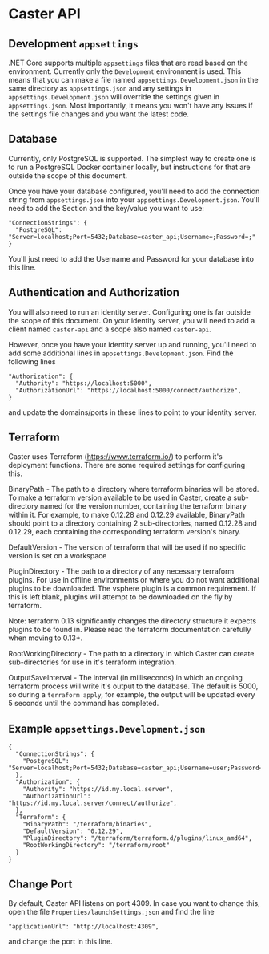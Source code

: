 # Caster API

## Development `appsettings`

.NET Core supports multiple `appsettings` files that are read based on the environment. Currently only the `Development`
environment is used. This means that you can make a file named `appsettings.Development.json` in the same directory as
`appsettings.json` and any settings in `appsettings.Development.json` will override the settings given in
`appsettings.json`. Most importantly, it means you won't have any issues if the settings file changes and you want the
latest code.

## Database

Currently, only PostgreSQL is supported. The simplest way to create one is to run a PostgreSQL Docker container locally,
but instructions for that are outside the scope of this document.

Once you have your database configured, you'll need to add the connection string from `appsettings.json` into your
`appsettings.Development.json`. You'll need to add the Section and the key/value you want to use:

    "ConnectionStrings": {
      "PostgreSQL": "Server=localhost;Port=5432;Database=caster_api;Username=;Password=;"
    }

You'll just need to add the Username and Password for your database into this line.

## Authentication and Authorization

You will also need to run an identity server. Configuring one is far outside the scope of this document. On your
identity server, you will need to add a client named `caster-api` and a scope also named `caster-api`.

However, once you have your identity server up and running, you'll need to add some additional lines in
`appsettings.Development.json`. Find the following lines

    "Authorization": {
      "Authority": "https://localhost:5000",
      "AuthorizationUrl": "https://localhost:5000/connect/authorize",
    }

and update the domains/ports in these lines to point to your identity server.

## Terraform

Caster uses Terraform (https://www.terraform.io/) to perform it's deployment functions. There are some required settings for configuring this.

BinaryPath - The path to a directory where terraform binaries will be stored. To make a terraform version available to be used in Caster, create a sub-directory named for the version number, containing the terraform binary within it. For example, to make 0.12.28 and 0.12.29 available, BinaryPath should point to a directory containing 2 sub-directories, named 0.12.28 and 0.12.29, each containing the corresponding terraform version's binary.

DefaultVersion - The version of terraform that will be used if no specific version is set on a workspace

PluginDirectory - The path to a directory of any necessary terraform plugins. For use in offline environments or where you do not want additional plugins to be downloaded. The vsphere plugin is a common requirement. If this is left blank, plugins will attempt to be downloaded on the fly by terraform.

Note: terraform 0.13 significantly changes the directory structure it expects plugins to be found in. Please read the terraform documentation carefully when moving to 0.13+.

RootWorkingDirectory - The path to a directory in which Caster can create sub-directories for use in it's terraform integration.

OutputSaveInterval - The interval (in milliseconds) in which an ongoing terraform process will write it's output to the database. The default is 5000, so during a `terraform apply`, for example, the output will be updated every 5 seconds until the command has completed.

## Example `appsettings.Development.json`

    {
      "ConnectionStrings": {
        "PostgreSQL": "Server=localhost;Port=5432;Database=caster_api;Username=user;Password=password;"
      },
      "Authorization": {
        "Authority": "https://id.my.local.server",
        "AuthorizationUrl": "https://id.my.local.server/connect/authorize",
      },
      "Terraform": {
        "BinaryPath": "/terraform/binaries",
        "DefaultVersion": "0.12.29",
        "PluginDirectory": "/terraform/terraform.d/plugins/linux_amd64",
        "RootWorkingDirectory": "/terraform/root"
      }
    }

## Change Port

By default, Caster API listens on port 4309. In case you want to change this, open the file
`Properties/launchSettings.json` and find the line

    "applicationUrl": "http://localhost:4309",

and change the port in this line.
